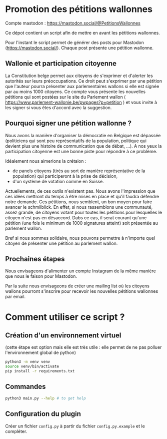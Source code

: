 # Promotion des pétitions wallonnes

Compte mastodon : https://mastodon.social/@PetitionsWallonnes

Ce dépot contient un script afin de mettre en avant les pétitions wallonnes.

Pour l'instant le script permet de générer des posts pour Mastodon (https://mastodon.social/). Chaque post présente une pétition wallonne.


## Wallonie et participation citoyenne

La Constitution belge permet aux citoyens de s'exprimer et d'alerter les autorités sur leurs préoccupations. Ce droit peut s'exprimer par une pétition que l'auteur pourra présenter aux parlementaires wallons si elle est signée par au moins 1000 citoyens. Ce compte vous présente les nouvelles pétitions qui sont postées sur le site du Parlement wallon ( https://www.parlement-wallonie.be/pwpages?p=petition ) et vous invite à les signer si vous êtes d'accord avec la suggestion.


## Pourquoi signer une pétition wallonne ?

Nous avons la manière d'organiser la démocratie en Belgique est dépassée
(politiciens qui sont peu représentatifs de la population, politique qui devient plus une histoire de communication que de débat, ...). A nos yeux la participation citoyenne est une bonne piste pour répondre à ce problème.

Idéalement nous aimerions la crétaion :
- de panels citoyens (tirés au sort de manière représentative de la population) qui participeront à la prise de décision,
- d'un système de votation comme en Suisse.

Actuellements, de ces outils n'existent pas. Nous avons l'impression que ces idées mettront du temps à être mises en place et qu'il faudra défendre notre demande. Ces pétitions, nous semblent, un bon moyen pour faire avancer le schmilblick. En effet, si nous rassemblons une communauté, assez grande, de citoyens votant pour toutes les pétitions pour lesquelles le citoyen n'est pas en désaccord. Dabs ce cas, il serat courant qu'une pétition (une fois le minimum de 1000 signatures atteint) soit présentée au parlement wallon.

Bref si nous sommes solidaire, nous pouvons permettre à n'importe quel citoyen
de présenter une pétition au parlement wallon. 


## Prochaines étapes

Nous envisageons d'alimenter un compte Instagram de la même manière que nous le
faison pour Mastodon.

Par la suite nous envisageons de créer une mailing list où les citoyens wallons
pourront s'inscrire pour recevoir les nouvelles pétitions wallonnes par email.


# Comment utiliser ce script ?


## Création d'un environnement virtuel

(cette étape est option mais elle est très utile : elle permet de ne pas polluer l'environnement global de python)

```bash
python3 -m venv venv
source venv/bin/activate
pip install -r requirements.txt
```


## Commandes

```bash
python3 main.py --help # to get help
```

## Configuration du plugin 

Créer un fichier `config.py` à partir du fichier `config.py.example` et le compléter.
